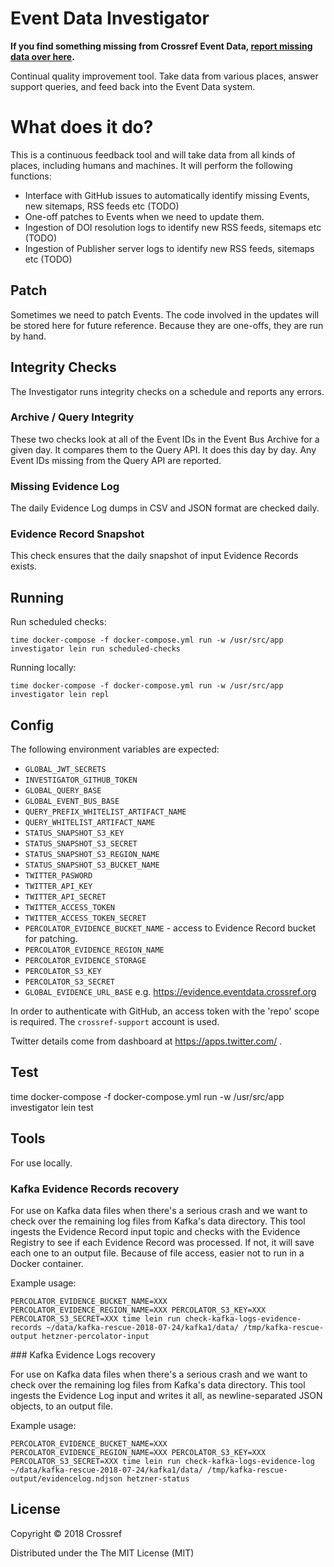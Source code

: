 # Event Data Investigator

**If you find something missing from Crossref Event Data, [report missing data over here](https://github.com/CrossRef/event-data-enquiries/issues).**

Continual quality improvement tool. Take data from various places, answer support queries, and feed back into the Event Data system.

# What does it do?

This is a continuous feedback tool and will take data from all kinds of places, including humans and machines. It will perform the following functions:

 - Interface with GitHub issues to automatically identify missing Events, new sitemaps, RSS feeds etc (TODO)
 - One-off patches to Events when we need to update them.
 - Ingestion of DOI resolution logs to identify new RSS feeds, sitemaps etc (TODO)
 - Ingestion of Publisher server logs to identify new RSS feeds, sitemaps etc (TODO)

## Patch

Sometimes we need to patch Events. The code involved in the updates will be stored here for future reference. Because they are one-offs, they are run by hand.

## Integrity Checks

The Investigator runs integrity checks on a schedule and reports any errors.

### Archive / Query Integrity

These two checks look at all of the Event IDs in the Event Bus Archive for a given day. It compares them to the Query API. It does this day by day. Any Event IDs missing from the Query API are reported.

### Missing Evidence Log

The daily Evidence Log dumps in CSV and JSON format are checked daily.

### Evidence Record Snapshot

This check ensures that the daily snapshot of input Evidence Records exists. 

## Running

Run scheduled checks:

    time docker-compose -f docker-compose.yml run -w /usr/src/app investigator lein run scheduled-checks

Running locally:

    time docker-compose -f docker-compose.yml run -w /usr/src/app investigator lein repl

## Config

The following environment variables are expected:

 - `GLOBAL_JWT_SECRETS`
 - `INVESTIGATOR_GITHUB_TOKEN`
 - `GLOBAL_QUERY_BASE`
 - `GLOBAL_EVENT_BUS_BASE`
 - `QUERY_PREFIX_WHITELIST_ARTIFACT_NAME`
 - `QUERY_WHITELIST_ARTIFACT_NAME`
 - `STATUS_SNAPSHOT_S3_KEY`
 - `STATUS_SNAPSHOT_S3_SECRET`
 - `STATUS_SNAPSHOT_S3_REGION_NAME`
 - `STATUS_SNAPSHOT_S3_BUCKET_NAME`
 - `TWITTER_PASWORD`
 - `TWITTER_API_KEY`
 - `TWITTER_API_SECRET`
 - `TWITTER_ACCESS_TOKEN`
 - `TWITTER_ACCESS_TOKEN_SECRET`
 - `PERCOLATOR_EVIDENCE_BUCKET_NAME` - access to Evidence Record bucket for patching.
 - `PERCOLATOR_EVIDENCE_REGION_NAME`
 - `PERCOLATOR_EVIDENCE_STORAGE`
 - `PERCOLATOR_S3_KEY`
 - `PERCOLATOR_S3_SECRET`
 - `GLOBAL_EVIDENCE_URL_BASE` e.g. https://evidence.eventdata.crossref.org


In order to authenticate with GitHub, an access token with the 'repo' scope is required. The `crossref-support` account is used.

Twitter details come from dashboard at https://apps.twitter.com/ .

## Test

  time docker-compose -f docker-compose.yml run -w /usr/src/app investigator lein test

## Tools

For use locally.

### Kafka Evidence Records recovery

For use on Kafka data files when there's a serious crash and we want to check over the remaining log files from Kafka's data directory. This tool ingests the Evidence Record input topic and checks with the Evidence Registry to see if each Evidence Record was processed. If not, it will save each one to an output file. Because of file access, easier not to run in a Docker container.

Example usage:

    
    PERCOLATOR_EVIDENCE_BUCKET_NAME=XXX PERCOLATOR_EVIDENCE_REGION_NAME=XXX PERCOLATOR_S3_KEY=XXX PERCOLATOR_S3_SECRET=XXX time lein run check-kafka-logs-evidence-records ~/data/kafka-rescue-2018-07-24/kafka1/data/ /tmp/kafka-rescue-output hetzner-percolator-input


### Kafka Evidence Logs recovery

For use on Kafka data files when there's a serious crash and we want to check over the remaining log files from Kafka's data directory. This tool ingests the Evidence Log input and writes it all, as newline-separated JSON objects, to an output file.

Example usage:

    
    PERCOLATOR_EVIDENCE_BUCKET_NAME=XXX PERCOLATOR_EVIDENCE_REGION_NAME=XXX PERCOLATOR_S3_KEY=XXX PERCOLATOR_S3_SECRET=XXX time lein run check-kafka-logs-evidence-log ~/data/kafka-rescue-2018-07-24/kafka1/data/ /tmp/kafka-rescue-output/evidencelog.ndjson hetzner-status


## License

Copyright © 2018 Crossref

Distributed under the The MIT License (MIT)
